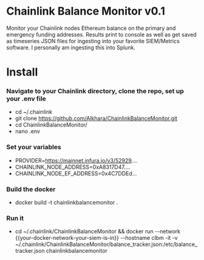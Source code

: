 ﻿# Chainlink Balance Monitor v0.1

Monitor your Chainlink nodes Ethereum balance on the primary and emergency funding addresses. Results print to console as well as get saved as timeseries JSON files for ingesting into your favorite SIEM/Metrics software. I personally am ingesting this into Splunk.

# Install

### Navigate to your Chainlink directory, clone the repo, set up your .env file
* cd ~/.chainlink
* git clone https://github.com/Alkhara/ChainlinkBalanceMonitor.git
* cd ChainlinkBalanceMonitor/
* nano .env

### Set your variables
* PROVIDER=https://mainnet.infura.io/v3/52929....
* CHAINLINK_NODE_ADDRESS=0xA8317D47....
* CHAINLINK_NODE_EF_ADDRESS=0x4C7DDEd...

### Build the docker
* docker build -t chainlinkbalancemonitor .

### Run it
* cd ~/.chainlink/ChainlinkBalanceMonitor && docker run --network {{your-docker-network-your-siem-is-in}} --hostname clbm -it -v ~/.chainlink/ChainlinkBalanceMonitor/balance_tracker.json:/etc/balance_tracker.json chainlinkbalancemonitor



